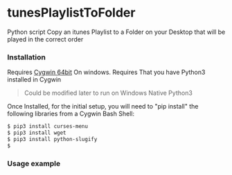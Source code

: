 # tunesPlaylistToFolder
Python script Copy an itunes Playlist to a Folder on your Desktop that will be played in the correct order

### Installation

Requires [Cygwin 64bit](https://cygwin.com/setup-x86_64.exe) On windows.
Requires That you have Python3 installed in Cygwin
> Could be modified later to run on Windows Native Python3

Once Installed, for the initial setup, you will need to 
"pip install" the following libraries from a Cygwin Bash Shell:
```sh
$ pip3 install curses-menu
$ pip3 install wget
$ pip3 install python-slugify
$ 
```

### Usage example


